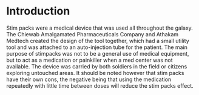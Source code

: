 # Introduction
Stim packs were a medical device that was used all throughout the galaxy.
The Chiewab Amalgamated Pharmaceuticals Company and Athakam Medtech created the design of the tool together, which had a small utility tool and was attached to an auto-injection tube for the patient.
The main purpose of stimpacks was not to be a general use of medical equipment, but to act as a medication or painkiller when a med center was not available.
The device was carried by both soldiers in the field or citizens exploring untouched areas.
It should be noted however that stim packs have their own cons, the negative being that using the medication repeatedly with little time between doses will reduce the stim packs effect.